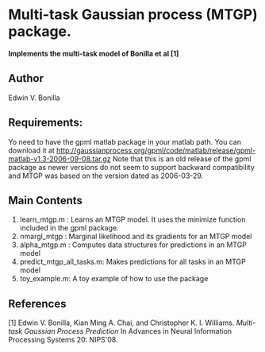 # Multi-task Gaussian process (MTGP) package. 
**Implements the multi-task model of Bonilla et al [1]**

## Author  
Edwin V. Bonilla

## Requirements:
Yo need to have the gpml matlab package in your matlab path. You can download it at
http://gaussianprocess.org/gpml/code/matlab/release/gpml-matlab-v1.3-2006-09-08.tar.gz
Note that this is an old release of the gpml package as newer versions do not seem to support backward compatibility and MTGP was based on the version dated as 2006-03-29. 

## Main Contents
1. learn_mtgp.m : Learns an MTGP model. It uses the minimize function 
                  included in the gpml package.
2. nmargl_mtgp  : Marginal likelihood and its gradients for an MTGP model
2. alpha_mtgp.m :  Computes data structures for predictions in an MTGP model
3. predict_mtgp_all_tasks.m: Makes predictions for all tasks in an MTGP model
3. toy_example.m: A toy example of how to use the package 


## References
[1] Edwin V. Bonilla, Kian Ming A. Chai, and Christopher K. I. Williams.
_Multi-task Gaussian Process Prediction_
In Advances in Neural Information Processing Systems 20: NIPS'08.

